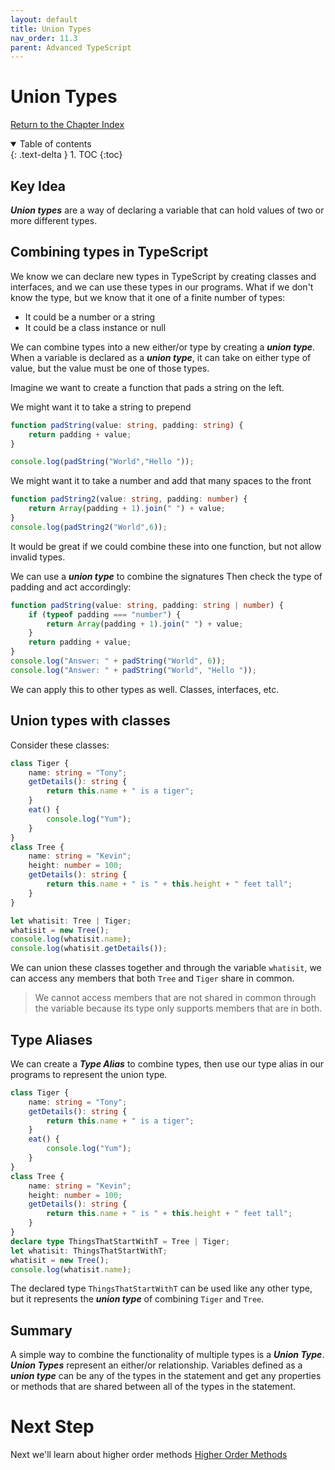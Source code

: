 ```yaml
---
layout: default
title: Union Types
nav_order: 11.3
parent: Advanced TypeScript
---
```


# Union Types

[Return to the Chapter Index](index.md)

<details open markdown="block">
  <summary>
    Table of contents
  </summary>
  {: .text-delta }
1. TOC
{:toc}
</details>

## Key Idea

**_Union types_** are a way of declaring a variable that can hold values of two or more different types.

## Combining types in TypeScript

We know we can declare new types in TypeScript by creating classes and interfaces, and we can use these types in our programs.
What if we don't know the type, but we know that it one of a finite number of types:

-   It could be a number or a string
-   It could be a class instance or null

We can combine types into a new either/or type by creating a **_union type_**.
When a variable is declared as a **_union type_**, it can take on either type of value, but the value must be one of those types.

Imagine we want to create a function that pads a string on the left.

We might want it to take a string to prepend

```typescript
function padString(value: string, padding: string) {
    return padding + value;
}

console.log(padString("World","Hello "));
```

We might want it to take a number and add that many spaces to the front

```typescript
function padString2(value: string, padding: number) {
    return Array(padding + 1).join(" ") + value;
}
console.log(padString2("World",6));
```

It would be great if we could combine these into one function, but not allow invalid types.

We can use a **_union type_** to combine the signatures Then check the type of padding and act accordingly:

```typescript
function padString(value: string, padding: string | number) {
    if (typeof padding === "number") {
        return Array(padding + 1).join(" ") + value;
    }
    return padding + value;
}
console.log("Answer: " + padString("World", 6));
console.log("Answer: " + padString("World", "Hello "));
```

We can apply this to other types as well. Classes, interfaces, etc.

## Union types with classes

Consider these classes:

```typescript
class Tiger {
    name: string = "Tony";
    getDetails(): string {
        return this.name + " is a tiger";
    }
    eat() {
        console.log("Yum");
    }
}
class Tree {
    name: string = "Kevin";
    height: number = 100;
    getDetails(): string {
        return this.name + " is " + this.height + " feet tall";
    }
}

let whatisit: Tree | Tiger;
whatisit = new Tree();
console.log(whatisit.name);
console.log(whatisit.getDetails());
```

We can union these classes together and through the variable `whatisit`, we can access any members that both `Tree` and `Tiger` share in common.

> We cannot access members that are not shared in common through the variable because its type only supports members that are in both.

## Type Aliases

We can create a **_Type Alias_** to combine types, then use our type alias in our programs to represent the union type.

```typescript
class Tiger {
    name: string = "Tony";
    getDetails(): string {
        return this.name + " is a tiger";
    }
    eat() {
        console.log("Yum");
    }
}
class Tree {
    name: string = "Kevin";
    height: number = 100;
    getDetails(): string {
        return this.name + " is " + this.height + " feet tall";
    }
}
declare type ThingsThatStartWithT = Tree | Tiger;
let whatisit: ThingsThatStartWithT;
whatisit = new Tree();
console.log(whatisit.name);
```

The declared type `ThingsThatStartWithT` can be used like any other type, but it represents the **_union type_** of combining `Tiger` and `Tree`.

## Summary

A simple way to combine the functionality of multiple types is a **_Union Type_**. **_Union Types_** represent an either/or relationship. Variables defined as a **_union type_** can be any of the types in the statement and get any properties or methods that are shared between all of the types in the statement.

# Next Step

Next we'll learn about higher order methods [Higher Order Methods](../12-high-order-methods/index.md)
